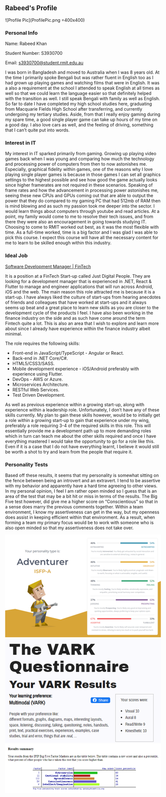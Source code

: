 ## Rabeed's Profile

![Profile Pic](ProfilePic.png =400x400)

### Personal Info

Name: Rabeed Khan

Student Number: S3930700

Email: s3930700@student.rmit.edu.au

I was born in Bangladesh and moved to Australia when I was 8 years old. At the time I primarily spoke Bengali but was rather fluent in English too as I had grown up playing games and watching films that were in English. It was a also a requirement at the school I attended to speak English at all times as well so that we could learn the language easier so that definitely helped with the transition as well. I still speak Bengali with family as well as English. So far to date I have completed my high school studies here, graduating from Macquarie Fields High School after transferring, and currently undergoing my tertiary studies. Aside, from that I really enjoy gaming during my spare time, a good single player game can take up hours of my time on a good day. I also love cars as well, and the feeling of driving, something that I can’t quite put into words.

### Interest in IT
My interest in IT sparked primarily from gaming. Growing up playing video games back when I was young and comparing how much the technology and processing power of computers from then to now astonishes me. Especially, graphical fidelity within games, one of the reasons why I love playing single player games is because in those games I can set all graphics settings to the highest possible and see how good the game actually looks since higher framerates are not required in these scenarios. Speaking of frame rates and how the advancement in processing power astonishes me, seeing these new CPUs and GPUs coming out that are able to output the power that they do compared to my gaming PC that had 512mb of RAM then is mind blowing and as such my passion took me deeper into the sector. I would learn things about computers through youtube and read articles. At a point, my family would come to me to resolve their tech issues, and from there they were also an encouragement in going towards studying IT. Choosing to come to RMIT worked out best, as it was the most flexible with time. As a full-time worked, time is a big factor and I was glad I was able to pick this course. I expect this course will have all the necessary content for me to learn to be skilled enough within this industry. 

### Ideal Job
[Software Development Manager | FinTech](https://www.seek.com.au/job/55456065?type=standard#solHash=52efaf362224e6f6294a1e9f253ab7e3c85c94a0)

It is a position at a FinTech Start-up called Just Digital People. They are looking for a development manager that is experienced in .NET, React & Flutter to manage and engineer applications that will run across Android, iOS and the web. The main reason this role attracted me is because it is a start-up. I have always liked the culture of start-ups from hearing anecdotes of friends and colleagues that have worked at start-ups and it always seems up beat and a great place to learn new skills as you are closer to the development cycle of the products I feel. I have also been working in the finance industry on the side and as such have come around the term Fintech quite a lot. This is also an area that I wish to explore and learn more about since I already have experience within the finance industry albeit minimal. 

The role requires the following skills:
-	Front-end in JavaScript/TypeScript - Angular or React.
-	Back-end in .NET Core/C#.
-	HTML5/CSS3/SASS.
-	Mobile development experience - iOS/Android preferably with experience using Flutter.
-	DevOps - AWS or Azure.
-	Microservices Architecture.
-	RESTful Web Services.
-	Test Driven Development.

As well as previous experience within a growing start-up, along with experience within a leadership role. Unfortunately, I don’t have any of these skills currently. My plan to gain these skills however, would be to initially get a role within a growing start-up to gain that experience under my wing, preferably a role requiring 3-4 of the required skills in this role. This will essentially provide me a development path up to more demanding roles which in turn can teach me about the other skills required and once I have everything mastered I would take the opportunity to go for a role like this. Even if it is a case that I do not have everything learnt, I believe it would still be worth a shot to try and learn from the people that require it. 

### Personality Tests
Based off these results, it seems that my personality is somewhat sitting on the fence between being an introvert and an extravert. I tend to be assertive with my behavior and apparently have a hard time agreeing to other views. In my personal opinion, I feel I am rather open minded so I guess that is an area of the test that may be a bit hit or miss in terms of the results. The Big Five test however, did give me a higher score on “Conscientious” so that in a sense does marry the previous comments together. Within a team environment, I know my assertiveness can get in the way, but my openness does assist in keeping efficient within that environment. As a result, when forming a team my primary focus would be to work with someone who is also open minded so that my assertiveness does not take over. 

![16personalities Results](https://raw.githubusercontent.com/s3930700/s3930700.github.io/main/16personalities.png) ![VARK Questionnaire Results](https://raw.githubusercontent.com/s3930700/s3930700.github.io/main/VARK%20Questionnaire.png) ![Big Five Results](https://raw.githubusercontent.com/s3930700/s3930700.github.io/main/Big%20Five%20Personality%20Test.png)
